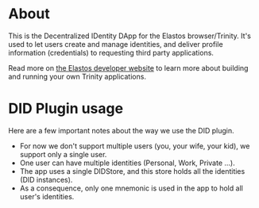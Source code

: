 # About

This is the Decentralized IDentity DApp for the Elastos browser/Trinity. It's used to let users create and manage identities, and deliver profile information (credentials) to requesting third party applications.

Read more on [the Elastos developer website](https://developer.elastos.org) to learn more about building and running your own Trinity applications.

# DID Plugin usage

Here are a few important notes about the way we use the DID plugin.

* For now we don't support multiple users (you, your wife, your kid), we support only a single user.
* One user can have multiple identities (Personal, Work, Private ...).
* The app uses a single DIDStore, and this store holds all the identities (DID instances).
* As a consequence, only one mnemonic is used in the app to hold all user's identities.